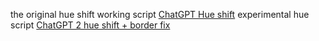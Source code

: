 the original hue shift working script
[ChatGPT Hue shift](ChatGPT_GPT-5_Announcement_Background_(Hue-Shift-Edition)-1.3.user.js)
experimental hue script
[ChatGPT 2 hue shift + border fix](ChatGPT_GPT-5_Background_(Optimized-v1.6)-1.6.user.js)
